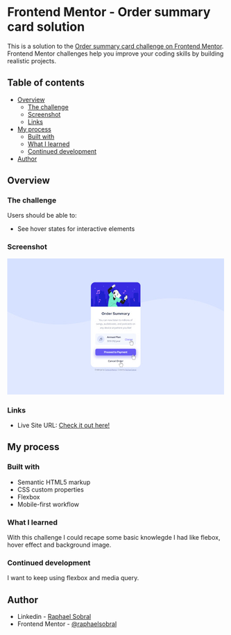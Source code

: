 # Frontend Mentor - Order summary card solution

This is a solution to the [Order summary card challenge on Frontend Mentor](https://www.frontendmentor.io/challenges/order-summary-component-QlPmajDUj). Frontend Mentor challenges help you improve your coding skills by building realistic projects. 

## Table of contents

- [Overview](#overview)
  - [The challenge](#the-challenge)
  - [Screenshot](#screenshot)
  - [Links](#links)
- [My process](#my-process)
  - [Built with](#built-with)
  - [What I learned](#what-i-learned)
  - [Continued development](#continued-development)
- [Author](#author)

## Overview

### The challenge

Users should be able to:

- See hover states for interactive elements

### Screenshot

![Desktop active state screenshot](images/scr.jpg)

### Links

- Live Site URL: [Check it out here!](https://raphaelsobral.github.io/studies/challenge-008/index.html)

## My process

### Built with

- Semantic HTML5 markup
- CSS custom properties
- Flexbox
- Mobile-first workflow

### What I learned

With this challenge I could recape some basic knowlegde I had like flebox, hover effect and background image.

### Continued development

I want to keep using flexbox and media query.

## Author

- Linkedin - [Raphael Sobral](https://www.linkedin.com/in/raphael-sobral-38766430b/)
- Frontend Mentor - [@raphaelsobral](https://www.frontendmentor.io/profile/raphaelsobral)

